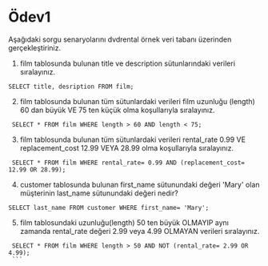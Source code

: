 # Ödev1 
Aşağıdaki sorgu senaryolarını dvdrental örnek veri tabanı üzerinden gerçekleştiriniz. 
1. film tablosunda bulunan title ve description sütunlarındaki verileri sıralayınız. 
``` 
SELECT title, desription FROM film; 
``` 
2. film tablosunda bulunan tüm sütunlardaki verileri film uzunluğu (length) 60 dan büyük VE 75 ten küçük olma koşullarıyla sıralayınız. 
```
 SELECT * FROM film WHERE length > 60 AND length < 75; 
 ``` 
 3. film tablosunda bulunan tüm sütunlardaki verileri rental_rate 0.99 VE replacement_cost 12.99 VEYA 28.99 olma koşullarıyla sıralayınız. 
 ```
  SELECT * FROM film WHERE rental_rate= 0.99 AND (replacement_cost= 12.99 OR 28.99); 
  ```
   4. customer tablosunda bulunan first_name sütunundaki değeri 'Mary' olan müşterinin last_name sütunundaki değeri nedir?
  ``` 
  SELECT last_name FROM customer WHERE first_name= 'Mary'; 
  ```
   5. film tablosundaki uzunluğu(length) 50 ten büyük OLMAYIP aynı zamanda rental_rate değeri 2.99 veya 4.99 OLMAYAN verileri sıralayınız. 
   ```
    SELECT * FROM film WHERE length > 50 AND NOT (rental_rate= 2.99 OR 4.99); 
    ```
